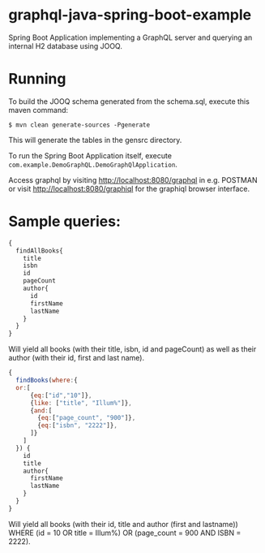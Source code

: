 # graphql-java-spring-boot-example
Spring Boot Application implementing a GraphQL server and querying an internal H2 database using JOOQ.

# Running
To build the JOOQ schema generated from the schema.sql, execute this maven command:

```$ mvn clean generate-sources -Pgenerate```

This will generate the tables in the gensrc directory.

To run the Spring Boot Application itself, execute `com.example.DemoGraphQL.DemoGraphQlApplication`.

Access graphql by visiting [http://localhost:8080/graphql](http://localhost:8080/graphql) in e.g. POSTMAN or visit [http://localhost:8080/graphiql](http://localhost:8080/graphiql) for the graphiql browser interface.

# Sample queries:

```javascript
{
  findAllBooks{
    title
    isbn
    id
    pageCount
    author{
      id
      firstName
      lastName
    }
  }
}
```
Will yield all books (with their title, isbn, id and pageCount) as well as their author (with their id, first and last name).


```javascript
{
  findBooks(where:{
  or:[
      {eq:["id","10"]},
      {like: ["title", "Illum%"]},
      {and:[
        {eq:["page_count", "900"]},
        {eq:["isbn", "2222"]},
      ]}
    ]
  }) {
    id
    title
    author{
      firstName
      lastName
    }
  }
}
```

Will yield all books (with their id, title and author (first and lastname)) WHERE (id = 10 OR title = Illum%) OR (page_count = 900 AND ISBN = 2222).
